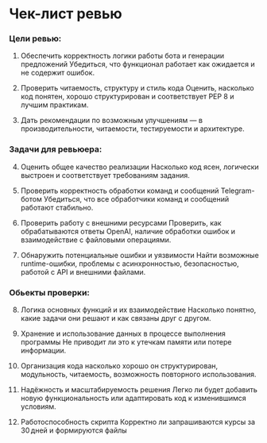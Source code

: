 # Чек-лист ревью

### Цели ревью:

1. Обеспечить корректность логики работы бота и генерации предложений
   Убедиться, что функционал работает как ожидается и не содержит ошибок.

2. Проверить читаемость, структуру и стиль кода
   Оценить, насколько код понятен, хорошо структурирован и соответствует PEP 8 и лучшим практикам.

3. Дать рекомендации по возможным улучшениям — в производительности, читаемости, тестируемости и архитектуре.

### Задачи для ревьюера:

4. Оценить общее качество реализации
   Насколько код ясен, логически выстроен и соответствует требованиям задания.

5. Проверить корректность обработки команд и сообщений Telegram-ботом
   Убедиться, что все обработчики команд и сообщений работают стабильно.

6. Проверить работу с внешними ресурсами
   Проверить, как обрабатываются ответы OpenAI, наличие обработки ошибок и взаимодействие с файловыми операциями.

7. Обнаружить потенциальные ошибки и уязвимости
   Найти возможные runtime-ошибки, проблемы с асинхронностью, безопасностью, работой с API и внешними файлами.

### Обьекты проверки:

8. Логика основных функций и их взаимодействие
   Насколько понятно, какие задачи они решают и как связаны друг с другом.

9. Хранение и использование данных в процессе выполнения программы
   Не приводит ли это к утечкам памяти или потере информации.

10. Организация кода 
   насколько хорошо он структурирован, модульность, читаемость, возможность повторного использования.

11. Надёжность и масштабируемость решения
   Легко ли будет добавить новую функциональность или адаптировать код к изменившимся условиям.

12. Работоспособность скрипта
    Корректно ли запрашиваются курсы за 30 дней и формируются файлы